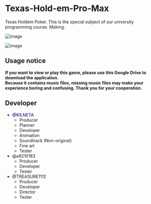 # Texas-Hold-em-Pro-Max  
Texas Holdem Poker.  This is the special subject of our university programming course. Making.  
  
![image](https://user-images.githubusercontent.com/47145154/122650635-afb9f080-d166-11eb-8c8c-aa5acc93508c.png)  
  
![image](https://user-images.githubusercontent.com/47145154/122650615-8c8f4100-d166-11eb-93d7-a6b1c7c4c60a.png)  
  
## Usage notice  
**If you want to view or play this game, please use this Google Drive to download the application.  
Because it contains music files, missing music files may make your experience boring and confusing. Thank you for your cooperation.**  

## Developer  
* <font color="#000066">@KILNETA</font><br />   
  * Producer
  * Planner
  * Developer
  * Animation
  * Soundtrack (Non-original)
  * Fine art
  * Tester
* @a9210183  
  * Producer
  * Developer
  * Tester
* @TREASURE1112
  * Producer
  * Developer
  * Director
  * Tester
